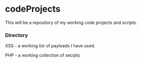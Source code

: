 # codeProjects
This will be a repository of my working code projects and scripts.

### Directory
XSS -  a working list of payloads I have used.

PHP -  a working collection of secipts